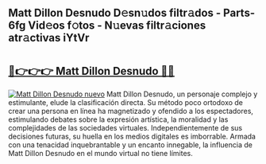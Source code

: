 ## Matt Dillon Desnudo D𝚎sn𝚞dos filtr𝚊dos - Parts-6fg Vid𝚎os f𝚘tos - N𝚞evas filtr𝚊ciones atr𝚊ctivas iYtVr

# <h2><a href="http://mb4xgo.tromn.icu/?c=Matt+Dillon+Desnudo">🔗👉👉👉 Matt Dillon Desnudo 🔗🔗</a></h2>

[![Matt Dillon Desnudo nuevo](https://i.imgur.com/pEAQMta.gif)](http://mb4xgo.tromn.icu/?c=Matt+Dillon+Desnudo)
Matt Dillon Desnudo, un personaje complejo y estimulante, elude la clasificación directa. Su método poco ortodoxo de crear una persona en línea ha magnetizado y ofendido a los espectadores, estimulando debates sobre la expresión artística, la moralidad y las complejidades de las sociedades virtuales. Independientemente de sus decisiones futuras, su huella en los medios digitales es imborrable. Armada con una tenacidad inquebrantable y un encanto innegable, la influencia de Matt Dillon Desnudo en el mundo virtual no tiene límites.
